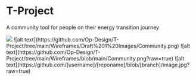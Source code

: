 # T-Project
A community tool for people on their energy transition journey

<img src="https://github.com/Op-Design/T-Project/tree/main/Wireframes/Draft%201%20Images/Community.png">
![alt text](https://github.com/Op-Design/T-Project/tree/main/Wireframes/Draft%201%20Images/Community.png)
![alt text](https://github.com/Op-Design/T-Project/tree/main/Wireframes/blob/main/Community.png?raw=true)
![alt text](https://github.com/[username]/[reponame]/blob/[branch]/image.jpg?raw=true)
